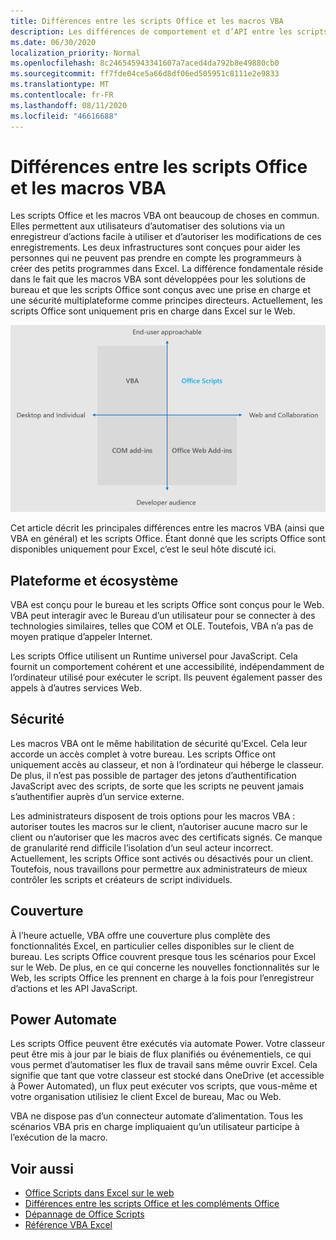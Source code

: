 ```yaml
---
title: Différences entre les scripts Office et les macros VBA
description: Les différences de comportement et d’API entre les scripts Office et les macros VBA Excel.
ms.date: 06/30/2020
localization_priority: Normal
ms.openlocfilehash: 8c246545943341607a7aced4da792b8e49880cb0
ms.sourcegitcommit: ff7fde04ce5a66d8df06ed505951c8111e2e9833
ms.translationtype: MT
ms.contentlocale: fr-FR
ms.lasthandoff: 08/11/2020
ms.locfileid: "46616688"
---
```

# <a name="differences-between-office-scripts-and-vba-macros"></a>Différences entre les scripts Office et les macros VBA

Les scripts Office et les macros VBA ont beaucoup de choses en commun. Elles permettent aux utilisateurs d’automatiser des solutions via un enregistreur d’actions facile à utiliser et d’autoriser les modifications de ces enregistrements. Les deux infrastructures sont conçues pour aider les personnes qui ne peuvent pas prendre en compte les programmeurs à créer des petits programmes dans Excel.
La différence fondamentale réside dans le fait que les macros VBA sont développées pour les solutions de bureau et que les scripts Office sont conçus avec une prise en charge et une sécurité multiplateforme comme principes directeurs. Actuellement, les scripts Office sont uniquement pris en charge dans Excel sur le Web.

![Diagramme à quatre quadrants présentant les zones ciblées pour différentes solutions d’extensibilité Office. Les scripts Office et les macros VBA sont conçus pour aider les utilisateurs finaux à créer des solutions, mais les scripts Office sont créés pour le Web et la collaboration (tandis que VBA est destiné à l’ordinateur de bureau).)](../images/office-programmability-diagram.png)

Cet article décrit les principales différences entre les macros VBA (ainsi que VBA en général) et les scripts Office. Étant donné que les scripts Office sont disponibles uniquement pour Excel, c’est le seul hôte discuté ici.

## <a name="platform-and-ecosystem"></a>Plateforme et écosystème

VBA est conçu pour le bureau et les scripts Office sont conçus pour le Web. VBA peut interagir avec le Bureau d’un utilisateur pour se connecter à des technologies similaires, telles que COM et OLE. Toutefois, VBA n’a pas de moyen pratique d’appeler Internet.

Les scripts Office utilisent un Runtime universel pour JavaScript. Cela fournit un comportement cohérent et une accessibilité, indépendamment de l’ordinateur utilisé pour exécuter le script. Ils peuvent également passer des appels à d’autres services Web.

## <a name="security"></a>Sécurité

Les macros VBA ont le même habilitation de sécurité qu’Excel. Cela leur accorde un accès complet à votre bureau. Les scripts Office ont uniquement accès au classeur, et non à l’ordinateur qui héberge le classeur. De plus, il n’est pas possible de partager des jetons d’authentification JavaScript avec des scripts, de sorte que les scripts ne peuvent jamais s’authentifier auprès d’un service externe.

Les administrateurs disposent de trois options pour les macros VBA : autoriser toutes les macros sur le client, n’autoriser aucune macro sur le client ou n’autoriser que les macros avec des certificats signés. Ce manque de granularité rend difficile l’isolation d’un seul acteur incorrect. Actuellement, les scripts Office sont activés ou désactivés pour un client. Toutefois, nous travaillons pour permettre aux administrateurs de mieux contrôler les scripts et créateurs de script individuels.

## <a name="coverage"></a>Couverture

À l’heure actuelle, VBA offre une couverture plus complète des fonctionnalités Excel, en particulier celles disponibles sur le client de bureau. Les scripts Office couvrent presque tous les scénarios pour Excel sur le Web. De plus, en ce qui concerne les nouvelles fonctionnalités sur le Web, les scripts Office les prennent en charge à la fois pour l’enregistreur d’actions et les API JavaScript.

## <a name="power-automate"></a>Power Automate

Les scripts Office peuvent être exécutés via automate Power. Votre classeur peut être mis à jour par le biais de flux planifiés ou événementiels, ce qui vous permet d’automatiser les flux de travail sans même ouvrir Excel. Cela signifie que tant que votre classeur est stocké dans OneDrive (et accessible à Power Automated), un flux peut exécuter vos scripts, que vous-même et votre organisation utilisiez le client Excel de bureau, Mac ou Web.

VBA ne dispose pas d’un connecteur automate d’alimentation. Tous les scénarios VBA pris en charge impliquaient qu’un utilisateur participe à l’exécution de la macro.

## <a name="see-also"></a>Voir aussi

- [Office Scripts dans Excel sur le web](../overview/excel.md)
- [Différences entre les scripts Office et les compléments Office](add-ins-differences.md)
- [Dépannage de Office Scripts](../testing/troubleshooting.md)
- [Référence VBA Excel](/office/vba/api/overview/excel)
